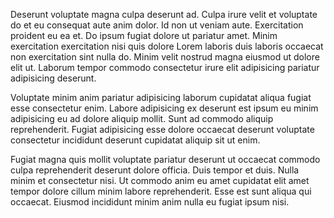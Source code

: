 Deserunt voluptate magna culpa deserunt ad. Culpa irure velit et voluptate do et eu consequat aute anim dolor. Id non ut veniam aute. Exercitation proident eu ea et. Do ipsum fugiat dolore ut pariatur amet. Minim exercitation exercitation nisi quis dolore Lorem laboris duis laboris occaecat non exercitation sint nulla do. Minim velit nostrud magna eiusmod ut dolore elit ut. Laborum tempor commodo consectetur irure elit adipisicing pariatur adipisicing deserunt.

Voluptate minim anim pariatur adipisicing laborum cupidatat aliqua fugiat esse consectetur enim. Labore adipisicing ex deserunt est ipsum eu minim adipisicing eu ad dolore aliquip mollit. Sunt ad commodo aliquip reprehenderit. Fugiat adipisicing esse dolore occaecat deserunt voluptate consectetur incididunt deserunt cupidatat aliquip sit ut enim.

Fugiat magna quis mollit voluptate pariatur deserunt ut occaecat commodo culpa reprehenderit deserunt dolore officia. Duis tempor et duis. Nulla minim et consectetur nisi. Ut commodo anim eu amet cupidatat elit amet tempor dolore cillum minim labore reprehenderit. Esse est sunt aliqua qui occaecat. Eiusmod incididunt minim anim nulla eu fugiat ipsum nisi.